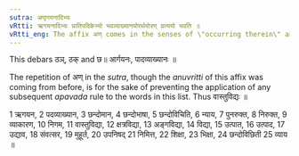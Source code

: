 ```yaml
---
sutra: अणृगयनादिभ्यः
vRtti: ऋगयनादिभ्यः प्रातिपदिकेभ्यो भवव्याख्यानयोरर्थयोरण् प्रत्ययो भवति ॥
vRtti_eng: The affix अण् comes in the senses of \"occurring therein\" and \"a commentary thereon\" after the words \"_rigayana_\" &c.
---
```

This debars ठञ्, ठक् and छ॥ आर्गयनः, पादव्याख्यानः ॥

The repetition of अण् in the _sutra_, though the _anuvritti_ of this affix was coming from before, is for the sake of preventing the application of any subsequent _apavada_ rule to the words in this list. Thus वास्तुविद्यः ॥

1 ऋगयन, 2 पदव्याख्यान, 3 छन्दोमान, 4 छन्दोभाषा, 5  छन्दोविचिति, 6 न्याय, 7 पुनरुक्त, 8 निरुक्त, 9 व्याकारण, 10 निगम, 11 वास्तुविद्या, 12 क्षत्रविद्या, 13 अङ्गविद्या, 14 विद्या, 15 उत्पात, 16 उत्पाद, 17 उद्याव, 18 संवत्सर, 19 मुहूर्त, 20 उपनिषद् 21 निमित्त, 22 शिक्षा, 23 भिक्षा, 24 छन्दोविछिती 25 व्याय ॥
